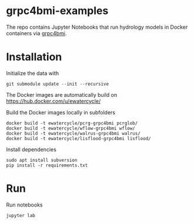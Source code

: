 # grpc4bmi-examples

The repo contains Jupyter Notebooks that run hydrology models in Docker containers via [grpc4bmi](https://github.com/eWaterCycle/grpc4bmi).

# Installation

Initialize the data with
```
git submodule update --init --recursive
```

The Docker images are automatically build on https://hub.docker.com/u/ewatercycle/

Build the Docker images locally in subfolders
```
docker build -t ewatercycle/pcrg-grpc4bmi pcrglob/
docker build -t ewatercycle/wflow-grpc4bmi wflow/
docker build -t ewatercycle/walrus-grpc4bmi walrus/
docker build -t ewatercycle/lisflood-grpc4bmi lisflood/
```

Install dependencies
```
sudo apt install subversion
pip install -r requirements.txt
```

# Run

Run notebooks

```
jupyter lab
```
